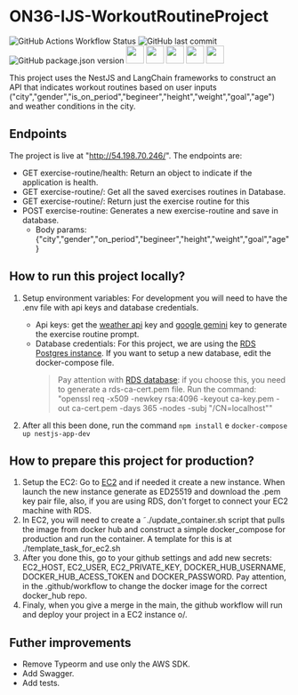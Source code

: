# ON36-IJS-WorkoutRoutineProject

![GitHub Actions Workflow Status](https://img.shields.io/github/actions/workflow/status/TalissaMoura/ON36-IJS-WorkoutRoutineProject/deploy.yml)
![GitHub last commit](https://img.shields.io/github/last-commit/TalissaMoura/ON36-IJS-WorkoutRoutineProject)
![GitHub package.json version](https://img.shields.io/github/package-json/v/TalissaMoura/ON36-IJS-WorkoutRoutineProject)
<img height="32" width="32" src="https://cdn.jsdelivr.net/npm/simple-icons@v13/icons/nestjs.svg" />
<img height="32" width="32" src="https://cdn.jsdelivr.net/npm/simple-icons@v13/icons/amazonwebservices.svg" />
<img height="32" width="32" src="https://cdn.jsdelivr.net/npm/simple-icons@v13/icons/docker.svg" />
<img height="32" width="32" src="https://cdn.jsdelivr.net/npm/simple-icons@v13/icons/googlegemini.svg" />
<img height="32" width="32" src="https://cdn.jsdelivr.net/npm/simple-icons@v13/icons/langchain.svg" />

This project uses the NestJS and LangChain frameworks to construct an API that indicates workout routines based on 
user inputs ("city","gender","is_on_period","begineer","height","weight","goal","age") and weather conditions in the city. 


## Endpoints
 The project is live at "http://54.198.70.246/". The endpoints are:
 - GET exercise-routine/health: Return an object to indicate if the application is health.
 - GET exercise-routine/: Get all the saved exercises routines in Database.
 - GET exercise-routine/<uuid>: Return just the exercise routine for this <uuid>
 - POST exercise-routine: Generates a new exercise-routine and save in database.
    - Body params: {"city","gender","on_period","begineer","height","weight","goal","age"}


## How to run this project locally?
 1. Setup environment variables: For development you will need to have the .env file with api keys and database credentials.
    - Api keys: get the [weather api](https://www.weatherapi.com/) key and [google gemini](https://aistudio.google.com/) key to generate the exercise routine prompt.
    - Database credentials: For this project, we are using the [RDS Postgres instance](). If you want to setup a new 
    database, edit the docker-compose file. 
        > Pay attention with [RDS database](https://aws.amazon.com/rds/): if you choose this, you need to generate a rds-ca-cert.pem file. Run the command: "openssl req -x509 -newkey rsa:4096 -keyout ca-key.pem -out ca-cert.pem -days 365 -nodes -subj "/CN=localhost""
 
 2. After all this been done, run the command `npm install` e `docker-compose up nestjs-app-dev`

 ## How to prepare this project for production?
 1. Setup the EC2: Go to [EC2](https://aws.amazon.com/ec2/) and if needed it create a new instance. When launch the new instance generate as ED25519 and download the .pem key pair file, also, if you are using RDS, don't forget to connect your EC2 machine with RDS.
 2. In EC2, you will need to create a ˜./update_container.sh script that pulls the image from docker hub and construct a simple docker_compose for production and run the 
 container. A template for this is at ./template_task_for_ec2.sh
 3. After you done this, go to your github settings and add new secrets: EC2_HOST, EC2_USER, EC2_PRIVATE_KEY, DOCKER_HUB_USERNAME, DOCKER_HUB_ACESS_TOKEN and DOCKER_PASSWORD. Pay attention, in the .github/workflow to change the docker image for the correct docker_hub repo.
 4. Finaly, when you give a merge in the main, the github workflow will run and deploy your project in a EC2 instance o/. 

 ## Futher improvements
 - Remove Typeorm and use only the AWS SDK.
 - Add Swagger. 
 - Add tests.
